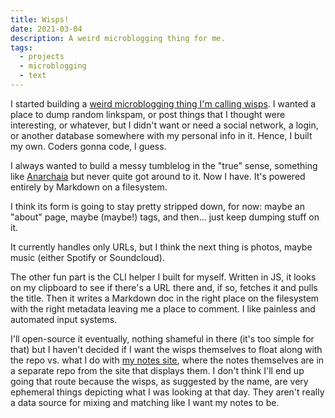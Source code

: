 ```yaml
---
title: Wisps!
date: 2021-03-04
description: A weird microblogging thing for me.
tags:
  - projects
  - microblogging
  - text
---
```


I started building a [weird microblogging thing I'm calling wisps][wisps]. I wanted a place to dump
random linkspam, or post things that I thought were interesting, or whatever, but I didn't want or
need a social network, a login, or another database somewhere with my personal info in it. Hence, I
built my own. Coders gonna code, I guess.

I always wanted to build a messy tumblelog in the "true" sense, something like
[Anarchaia][anarchaia] but never quite got around to it. Now I have. It's powered entirely by
Markdown on a filesystem.

I think its form is going to stay pretty stripped down, for now: maybe an "about" page, maybe
(maybe!) tags, and then... just keep dumping stuff on it.

It currently handles only URLs, but I think the next thing is photos, maybe music (either Spotify or
Soundcloud).

The other fun part is the CLI helper I built for myself. Written in JS, it looks on my clipboard to
see if there's a URL there and, if so, fetches it and pulls the title. Then it writes a Markdown doc
in the right place on the filesystem with the right metadata leaving me a place to comment. I like
painless and automated input systems.

I'll open-source it eventually, nothing shameful in there (it's too simple for that) but I haven't
decided if I want the wisps themselves to float along with the repo vs. what I do with [my notes
site][notes], where the notes themselves are in a separate repo from the site that displays them. I
don't think I'll end up going that route because the wisps, as suggested by the name, are very
ephemeral things depicting what I was looking at that day. They aren't really a data source for
mixing and matching like I want my notes to be.

[wisps]: https://wisps.drhayes.io
[anarchaia]: https://leahneukirchen.org/anarchaia/
[notes]: https://notes.drhayes.io
